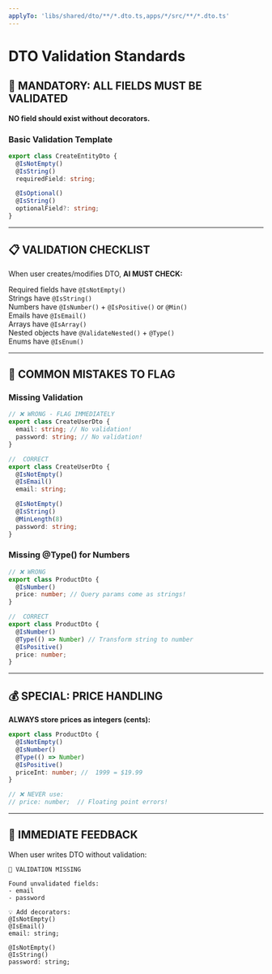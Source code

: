 ```yaml
---
applyTo: 'libs/shared/dto/**/*.dto.ts,apps/*/src/**/*.dto.ts'
---
```


# DTO Validation Standards

## 🚨 MANDATORY: ALL FIELDS MUST BE VALIDATED

**NO field should exist without decorators.**

### Basic Validation Template

```typescript
export class CreateEntityDto {
  @IsNotEmpty()
  @IsString()
  requiredField: string;

  @IsOptional()
  @IsString()
  optionalField?: string;
}
```

---

## 📋 VALIDATION CHECKLIST

When user creates/modifies DTO, **AI MUST CHECK:**

Required fields have `@IsNotEmpty()`  
 Strings have `@IsString()`  
 Numbers have `@IsNumber()` + `@IsPositive()` or `@Min()`  
 Emails have `@IsEmail()`  
 Arrays have `@IsArray()`  
 Nested objects have `@ValidateNested()` + `@Type()`  
 Enums have `@IsEnum()`

---

## 🚫 COMMON MISTAKES TO FLAG

### Missing Validation

```typescript
// ❌ WRONG - FLAG IMMEDIATELY
export class CreateUserDto {
  email: string; // No validation!
  password: string; // No validation!
}

//  CORRECT
export class CreateUserDto {
  @IsNotEmpty()
  @IsEmail()
  email: string;

  @IsNotEmpty()
  @IsString()
  @MinLength(8)
  password: string;
}
```

### Missing @Type() for Numbers

```typescript
// ❌ WRONG
export class ProductDto {
  @IsNumber()
  price: number; // Query params come as strings!
}

//  CORRECT
export class ProductDto {
  @IsNumber()
  @Type(() => Number) // Transform string to number
  @IsPositive()
  price: number;
}
```

---

## 💰 SPECIAL: PRICE HANDLING

**ALWAYS store prices as integers (cents):**

```typescript
export class ProductDto {
  @IsNotEmpty()
  @IsNumber()
  @Type(() => Number)
  @IsPositive()
  priceInt: number; //  1999 = $19.99
}

// ❌ NEVER use:
// price: number;  // Floating point errors!
```

---

## 🎯 IMMEDIATE FEEDBACK

When user writes DTO without validation:

```
🚨 VALIDATION MISSING

Found unvalidated fields:
- email
- password

💡 Add decorators:
@IsNotEmpty()
@IsEmail()
email: string;

@IsNotEmpty()
@IsString()
password: string;
```
